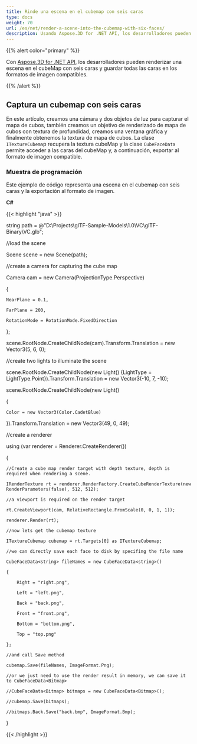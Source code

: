 ```yaml
---
title: Rinde una escena en el cubemap con seis caras
type: docs
weight: 70
url: /es/net/render-a-scene-into-the-cubemap-with-six-faces/
description: Usando Aspose.3D for .NET API, los desarrolladores pueden renderizar una escena en el mapa de cubos con seis caras y guardar todas las caras en los formatos de imagen compatibles.
---
```

{{% alert color="primary" %}}

Con [Aspose.3D for .NET API](https://products.aspose.com/3d/net/), los desarrolladores pueden renderizar una escena en el cubeMap con seis caras y guardar todas las caras en los formatos de imagen compatibles.

{{% /alert %}}
##  **Captura un cubemap con seis caras**
En este artículo, creamos una cámara y dos objetos de luz para capturar el mapa de cubos, también creamos un objetivo de renderizado de mapa de cubos con textura de profundidad, creamos una ventana gráfica y finalmente obtenemos la textura de mapa de cubos. La clase `ITextureCubema`p recupera la textura cubeMap y la clase `CubeFaceData` permite acceder a las caras del cubeMap y, a continuación, exportar al formato de imagen compatible.
###  **Muestra de programación**
Este ejemplo de código representa una escena en el cubemap con seis caras y la exportación al formato de imagen.

**C#**

{{< highlight "java" >}}

 string path = @"D:\Projects\glTF-Sample-Models\1.0\VC\glTF-Binary\VC.glb";

//load the scene

Scene scene = new Scene(path);

//create a camera for capturing the cube map

Camera cam = new Camera(ProjectionType.Perspective)

{

    NearPlane = 0.1,

    FarPlane = 200,

    RotationMode = RotationMode.FixedDirection

};

scene.RootNode.CreateChildNode(cam).Transform.Translation = new Vector3(5, 6, 0);

//create two lights to illuminate the scene

scene.RootNode.CreateChildNode(new Light() {LightType = LightType.Point}).Transform.Translation = new Vector3(-10, 7, -10);

scene.RootNode.CreateChildNode(new Light()

{

    Color = new Vector3(Color.CadetBlue)

}).Transform.Translation = new Vector3(49, 0, 49);



//create a renderer

using (var renderer = Renderer.CreateRenderer())

{

    //Create a cube map render target with depth texture, depth is required when rendering a scene.

    IRenderTexture rt = renderer.RenderFactory.CreateCubeRenderTexture(new RenderParameters(false), 512, 512);

    //a viewport is required on the render target

    rt.CreateViewport(cam, RelativeRectangle.FromScale(0, 0, 1, 1));

    renderer.Render(rt);

    //now lets get the cubemap texture

    ITextureCubemap cubemap = rt.Targets[0] as ITextureCubemap;

    //we can directly save each face to disk by specifing the file name

    CubeFaceData<string> fileNames = new CubeFaceData<string>()

    {

        Right = "right.png",

        Left = "left.png",

        Back = "back.png",

        Front = "front.png",

        Bottom = "bottom.png",

        Top = "top.png"

    };

    //and call Save method

    cubemap.Save(fileNames, ImageFormat.Png);

    //or we just need to use the render result in memory, we can save it to CubeFaceData<Bitmap>

    //CubeFaceData<Bitmap> bitmaps = new CubeFaceData<Bitmap>();

    //cubemap.Save(bitmaps);

    //bitmaps.Back.Save("back.bmp", ImageFormat.Bmp);

}

{{< /highlight >}}
